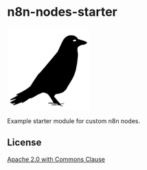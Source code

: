 # n8n-nodes-starter

![n8n.io - Workflow Automation](https://raw.githubusercontent.com/n8n-io/n8n/master/assets/n8n-logo.png)

Example starter module for custom n8n nodes.


## License

[Apache 2.0 with Commons Clause](https://github.com/n8n-io/n8n/blob/master/packages/nodes-base/LICENSE.md)
